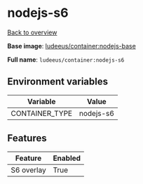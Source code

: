 # nodejs-s6

[Back to overview](../index.md)

**Base image**: [ludeeus/container:nodejs-base](./nodejs-base)

**Full name**: `ludeeus/container:nodejs-s6`

## Environment variables

Variable | Value 
-- | --
CONTAINER_TYPE | nodejs-s6

## Features

Feature | Enabled 
-- | --
S6 overlay | True
